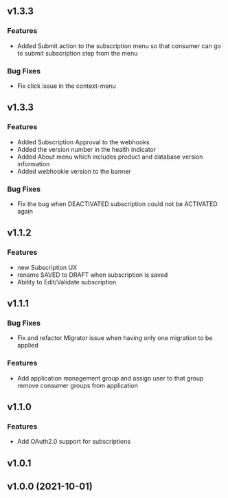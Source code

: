 <a name="v1.3.4"></a>
## v1.3.3

### Features

* Added Submit action to the subscription menu so that consumer can go to submit subscription step from the menu

### Bug Fixes

* Fix click issue in the context-menu

<a name="v1.3.3"></a>
## v1.3.3

### Features

* Added Subscription Approval to the webhooks
* Added the version number in the health indicator
* Added About menu which includes product and database version information
* Added webhookie version to the banner

### Bug Fixes

* Fix the bug when DEACTIVATED subscription could not be ACTIVATED again

<a name="v1.2.0"></a>
## v1.1.2

### Features

* new Subscription UX
* rename SAVED to DRAFT when subscription is saved
* Ability to Edit/Validate subscription

<a name="v1.1.1"></a>
## v1.1.1

### Bug Fixes

* Fix and refactor Migrator issue when having only one migration to be applied

### Features

* Add application management group and assign user to that group remove consumer groups from application


<a name="v1.1.0"></a>
## v1.1.0

### Features

* Add OAuth2.0 support for subscriptions

<a name="v1.0.1"></a>
## v1.0.1


<a name="v1.0.0"></a>
## v1.0.0 (2021-10-01)

